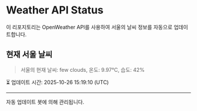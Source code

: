
# Weather API Status

이 리포지토리는 OpenWeather API를 사용하여 서울의 날씨 정보를 자동으로 업데이트합니다.

## 현재 서울 날씨
> 서울의 현재 날씨: few clouds, 온도: 9.97°C, 습도: 42%

⏳ 업데이트 시간: 2025-10-26 15:19:10 (UTC)

---
자동 업데이트 봇에 의해 관리됩니다.
